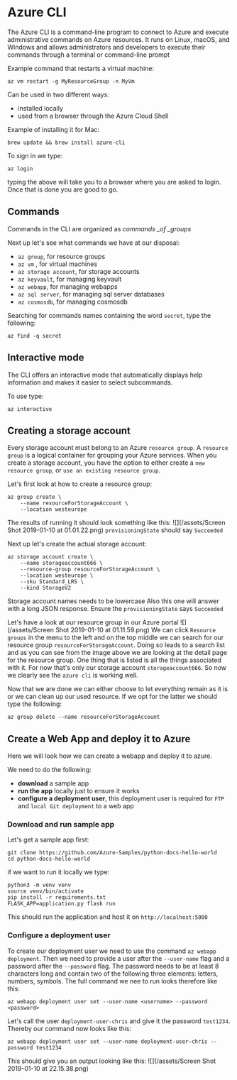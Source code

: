 # Azure CLI

The Azure CLI is a command-line program to connect to Azure and execute administrative commands on Azure resources. It runs on Linux, macOS, and Windows and allows administrators and developers to execute their commands through a terminal or command-line prompt

Example command that restarts a virtual machine:

```
az vm restart -g MyResourceGroup -n MyVm
```

Can be used in two different ways:

* installed locally
* used from a browser through the Azure Cloud Shell

Example of installing it for Mac:

```
brew update && brew install azure-cli
```

To sign in we type:

```
az login
```

typing the above will take you to a browser where you are asked to login. Once that is done you are good to go.

## Commands

Commands in the CLI are organized as _commands \_of \_groups_

Next up let's see what commands we have at our disposal:

* `az group`, for resource groups
* `az vm` , for virtual machines
* `az storage account`, for storage accounts
* `az keyvault`, for managing keyvault
* `az webapp`, for managing webapps
* `az sql server`, for managing sql server databases
* `az cosmosdb`, for managing cosmosdb

Searching for commands names containing the word `secret`, type the following:

```
az find -q secret
```
## Interactive mode
The CLI offers an interactive mode that automatically displays help information and makes it easier to select subcommands.

To use type:
```
az interactive
```

## Creating a storage account
Every storage account must belong to an Azure `resource group`. A `resource group` is a logical container for grouping your Azure services. When you create a storage account, you have the option to either create a `new resource group`, or `use an existing resource group`.

Let's first look at how to create a resource group:

```
az group create \
    --name resourceForStorageAccount \
    --location westeurope
```
The results of running it should look something like this:
![](/assets/Screen Shot 2019-01-10 at 01.01.22.png)
`provisioningState` should say `Succeeded`

Next up let's create the actual storage account:
```
az storage account create \
    --name storageaccount666 \
    --resource-group resourceForStorageAccount \
    --location westeurope \
    --sku Standard_LRS \
    --kind StorageV2
```
Storage account names needs to be lowercase
Also this one will answer with a long JSON response. Ensure the `provisioningState` says `Succeeded`

Let's have a look at our resource group in our Azure portal
![](/assets/Screen Shot 2019-01-10 at 01.11.59.png)
We can click `Resource groups` in the menu to the left and on the top middle we can search for our resource group `resourceForStorageAccount`. Doing so leads to a search list and as you can see from the image above we are looking at the detail page for the resource group. One thing that is listed is all the things associated with it. For now that's only our storage account `storageaccount666`. So now we clearly see the `azure cli` is working well.

Now that we are done we can either choose to let everything remain as it is or we can clean up our used resource. If we opt for the latter we should type the following:
```
az group delete --name resourceForStorageAccount
```

## Create a Web App and deploy it to Azure
Here we will look how we can create a webapp and deploy it to azure. 

We need to do the following:

- **download** a sample app
- **run the app** locally just to ensure it works
- **configure a deployment user**, this deployment user is required for `FTP` and `local Git deployment` to a web app

### Download and run sample app

Let's get a sample app first:

```
git clone https://github.com/Azure-Samples/python-docs-hello-world
cd python-docs-hello-world
```

if we want to run it locally we type:

```
python3 -m venv venv
source venv/bin/activate
pip install -r requirements.txt
FLASK_APP=application.py flask run
```
This should run the application and host it on `http://localhost:5000`

### Configure a deployment user

To create our deployment user we need to use the command `az webapp deployment`. Then we need to provide a user after the `--user-name` flag and a password after the `--password` flag. The password needs to be at least 8 characters long and contain two of the following three elements: letters, numbers, symbols. The full command we nee to run looks therefore like this:

```
az webapp deployment user set --user-name <username> --password <password>
```
Let's call the user `deployment-user-chris` and give it the password `test1234`. Thereby our command now looks like this:

```
az webapp deployment user set --user-name deployment-user-chris --password test1234
```

This should give you an output looking like this:
![](/assets/Screen Shot 2019-01-10 at 22.15.38.png)


